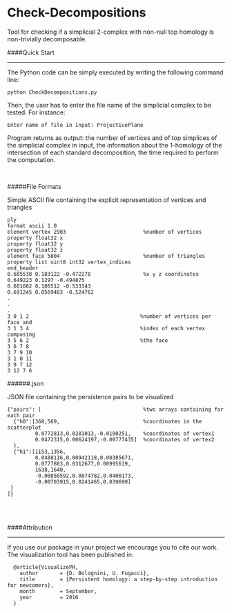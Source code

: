 # Check-Decompositions
Tool for checking if a simplicial 2-complex with non-null top homology is non-trivially decomposable.

####Quick Start
***

The Python code can be simply executed by writing the following command line:

```
python CheckDecompositions.py
```

Then, the user has to enter the file name of the simplicial complex to be tested. For instance: 

```
Enter name of file in input: ProjectivePlane
```

Program returns as output:
the number of vertices and of top simplices of the simplicial complex in input, 
the information about the 1-homology of the intersection of each standard decomposition,
the time required to perform the computation.

<br />

#####File Formats


Simple ASCII file containing the explicit representation of vertices and triangles


```
ply
format ascii 1.0
element vertex 2903                         %number of vertices    
property float32 x
property float32 y
property float32 z
element face 5804                           %number of triangles
property list uint8 int32 vertex_indices
end_header
0.605538 0.183122 -0.472278                 %x y z coordinates
0.649223 0.1297 -0.494875
0.601082 0.105512 -0.533343
0.691245 0.0569483 -0.524762
.
.
.
3 0 1 2                                    %number of vertices per face and
3 1 3 4                                    %index of each vertex composing
3 5 6 2                                    %the face
3 6 7 8
3 7 9 10
3 1 0 11
3 9 7 12
3 12 7 6
```

######.json

JSON file containing the persistence pairs to be visualized

```
{"pairs": [                                 %two arrays containing for each pair
  {"h0":[368,569,                           %coordinates in the scatterplot  
         0.0772813,0.0281013,-0.0100251,    %coordinates of vertex1
         0.0472315,0.00624197,-0.00777435]  %coordinates of vertex2
  },
  {"h1":[1153,1356,
         0.0488116,0.00942118,0.00385671,
         0.0777883,0.0312677,0.00995619,
         1638,1640,
         -0.00850592,0.0874782,0.0400173,
         -0.00703915,0.0241465,0.039699]
 }
]}
```
<br /><br />


####Attribution
***

If you use our package in your project we encourage you to cite our work.
The visualization tool has been published in:

```
  @article{VisualizePH,
    author       = {D. Bolognini, U. Fugacci},
    title        = {Persistent homology: a step-by-step introduction for newcomers},
    month        = September,
    year         = 2016
  }
```
